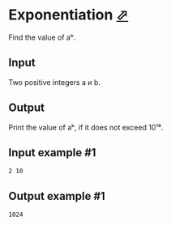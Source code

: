 # Exponentiation [⬀](https://www.e-olymp.com/en/contests/9493/problems/83154)

Find the value of aᵇ.

## Input
Two positive integers a и b.

## Output
Print the value of aᵇ, if it does not exceed 10¹⁸.

## Input example #1
```
2 10
```

## Output example #1
```
1024
```
